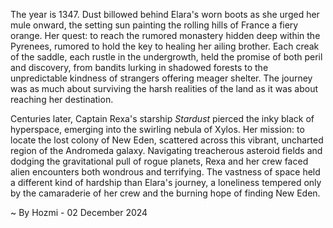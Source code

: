
The year is 1347.  Dust billowed behind Elara's worn boots as she urged her mule onward, the setting sun painting the rolling hills of France a fiery orange.  Her quest: to reach the rumored monastery hidden deep within the Pyrenees, rumored to hold the key to healing her ailing brother.  Each creak of the saddle, each rustle in the undergrowth, held the promise of both peril and discovery, from bandits lurking in shadowed forests to the unpredictable kindness of strangers offering meager shelter. The journey was as much about surviving the harsh realities of the land as it was about reaching her destination.

Centuries later, Captain Rexa's starship *Stardust* pierced the inky black of hyperspace, emerging into the swirling nebula of Xylos. Her mission: to locate the lost colony of New Eden, scattered across this vibrant, uncharted region of the Andromeda galaxy.  Navigating treacherous asteroid fields and dodging the gravitational pull of rogue planets, Rexa and her crew faced alien encounters both wondrous and terrifying.  The vastness of space held a different kind of hardship than Elara's journey, a loneliness tempered only by the camaraderie of her crew and the burning hope of finding New Eden.

~ By Hozmi - 02 December 2024
